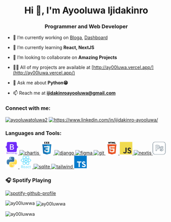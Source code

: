 <h1 align="center">Hi 👋, I'm Ayooluwa Ijidakinro</h1>
<h3 align="center">Programmer and Web Developer</h3>

- 🔭 I’m currently working on [Bloga](https://ayooluwa9040t.pythonanywhere.com/), [Dashboard](https://nextadmin-navy.vercel.app/dashboard)

- 🌱 I’m currently learning **React, NextJS**

- 👯 I’m looking to collaborate on **Amazing Projects**

- 👨‍💻 All of my projects are available at [http://ay00luwa.vercel.app/](http://ay00luwa.vercel.app/)

- 💬 Ask me about **Python😁**

- 📫 Reach me at **ijidakinroayooluwa@gmail.com**

<h3 align="left">Connect with me:</h3>
<p align="left">
<a href="https://twitter.com/ayooluwatoluwa2" target="blank"><img align="center" src="https://raw.githubusercontent.com/rahuldkjain/github-profile-readme-generator/master/src/images/icons/Social/twitter.svg" alt="ayooluwatoluwa2" height="30" width="40" /></a>
<a href="https://linkedin.com/in/https://www.linkedin.com/in/ijidakinro-ayooluwa/" target="blank"><img align="center" src="https://raw.githubusercontent.com/rahuldkjain/github-profile-readme-generator/master/src/images/icons/Social/linked-in-alt.svg" alt="https://www.linkedin.com/in/ijidakinro-ayooluwa/" height="30" width="40" /></a>
</p>

<h3 align="left">Languages and Tools:</h3>
<p align="left"> <a href="https://getbootstrap.com" target="_blank" rel="noreferrer"> <img src="https://raw.githubusercontent.com/devicons/devicon/master/icons/bootstrap/bootstrap-plain-wordmark.svg" alt="bootstrap" width="40" height="40"/> </a> <a href="https://www.chartjs.org" target="_blank" rel="noreferrer"> <img src="https://www.chartjs.org/media/logo-title.svg" alt="chartjs" width="40" height="40"/> </a> <a href="https://www.w3schools.com/css/" target="_blank" rel="noreferrer"> <img src="https://raw.githubusercontent.com/devicons/devicon/master/icons/css3/css3-original-wordmark.svg" alt="css3" width="40" height="40"/> </a> <a href="https://www.djangoproject.com/" target="_blank" rel="noreferrer"> <img src="https://cdn.worldvectorlogo.com/logos/django.svg" alt="django" width="40" height="40"/> </a> <a href="https://www.figma.com/" target="_blank" rel="noreferrer"> <img src="https://www.vectorlogo.zone/logos/figma/figma-icon.svg" alt="figma" width="40" height="40"/> </a> <a href="https://git-scm.com/" target="_blank" rel="noreferrer"> <img src="https://www.vectorlogo.zone/logos/git-scm/git-scm-icon.svg" alt="git" width="40" height="40"/> </a> <a href="https://www.w3.org/html/" target="_blank" rel="noreferrer"> <img src="https://raw.githubusercontent.com/devicons/devicon/master/icons/html5/html5-original-wordmark.svg" alt="html5" width="40" height="40"/> </a> <a href="https://developer.mozilla.org/en-US/docs/Web/JavaScript" target="_blank" rel="noreferrer"> <img src="https://raw.githubusercontent.com/devicons/devicon/master/icons/javascript/javascript-original.svg" alt="javascript" width="40" height="40"/> </a> <a href="https://nextjs.org/" target="_blank" rel="noreferrer"> <img src="https://cdn.worldvectorlogo.com/logos/nextjs-2.svg" alt="nextjs" width="40" height="40"/> </a> <a href="https://www.photoshop.com/en" target="_blank" rel="noreferrer"> <img src="https://raw.githubusercontent.com/devicons/devicon/master/icons/photoshop/photoshop-line.svg" alt="photoshop" width="40" height="40"/> </a> <a href="https://www.python.org" target="_blank" rel="noreferrer"> <img src="https://raw.githubusercontent.com/devicons/devicon/master/icons/python/python-original.svg" alt="python" width="40" height="40"/> </a> <a href="https://reactjs.org/" target="_blank" rel="noreferrer"> <img src="https://raw.githubusercontent.com/devicons/devicon/master/icons/react/react-original-wordmark.svg" alt="react" width="40" height="40"/> </a> <a href="https://www.sqlite.org/" target="_blank" rel="noreferrer"> <img src="https://www.vectorlogo.zone/logos/sqlite/sqlite-icon.svg" alt="sqlite" width="40" height="40"/> </a> <a href="https://tailwindcss.com/" target="_blank" rel="noreferrer"> <img src="https://www.vectorlogo.zone/logos/tailwindcss/tailwindcss-icon.svg" alt="tailwind" width="40" height="40"/> </a> <a href="https://www.typescriptlang.org/" target="_blank" rel="noreferrer"> <img src="https://raw.githubusercontent.com/devicons/devicon/master/icons/typescript/typescript-original.svg" alt="typescript" width="40" height="40"/> </a> </p>

### 🎧 Spotify Playing
[![spotify-github-profile](https://spotify-github-profile.vercel.app/api/view?uid=31v6flfa3hcgocymtphmcneiikgi&cover_image=true&theme=default&show_offline=false&background_color=121212&interchange=false)](https://github.com/kittinan/spotify-github-profile)

<p><img align="left" src="https://github-readme-stats.vercel.app/api/top-langs?username=ay00luwwa&show_icons=true&locale=en&layout=compact" alt="ay00luwwa" /></p>

<p>&nbsp;<img align="center" src="https://github-readme-stats.vercel.app/api?username=ay00luwwa&show_icons=true&locale=en" alt="ay00luwwa" /></p>

<p><img align="center" src="https://github-readme-streak-stats.herokuapp.com/?user=ay00luwwa&" alt="ay00luwwa" /></p>
